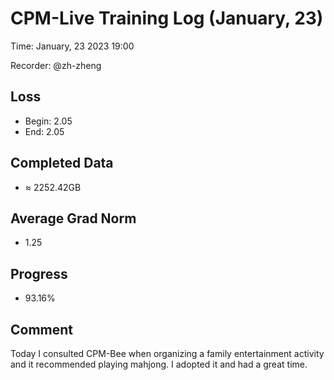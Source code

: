 
# CPM-Live Training Log (January, 23)

Time: January, 23 2023 19:00

Recorder: @zh-zheng

## Loss
- Begin: 2.05
- End: 2.05
	
## Completed Data
- $\approx$ 2252.42GB

## Average Grad Norm
- 1.25

## Progress
- 93.16%

## Comment

Today I consulted CPM-Bee when organizing a family entertainment activity and it recommended playing mahjong. I adopted it and had a great time.
